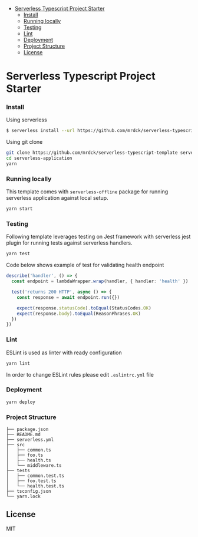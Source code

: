<!-- START doctoc generated TOC please keep comment here to allow auto update -->
<!-- DON'T EDIT THIS SECTION, INSTEAD RE-RUN doctoc TO UPDATE -->

- [Serverless Typescript Project Starter](#serverless-typescript-project-starter)
    - [Install](#install)
    - [Running locally](#running-locally)
    - [Testing](#testing)
    - [Lint](#lint)
    - [Deployment](#deployment)
    - [Project Structure](#project-structure)
  - [License](#license)

<!-- END doctoc generated TOC please keep comment here to allow auto update -->

<h1>Serverless Typescript Project Starter</h1>

### Install

Using serverless
```bash
$ serverless install --url https://github.com/mrdck/serverless-typescript-template --name serverless-application
```

Using git clone
```bash
git clone https://github.com/mrdck/serverless-typescript-template serverless-application
cd serverless-application
yarn
```

### Running locally
This template comes with `serverless-offline` package for running serverless application against local setup.

```bash
yarn start
```

### Testing
Following template leverages testing on Jest framework with serverless jest plugin for running tests against serverless handlers.
```bash
yarn test
```

Code below shows example of test for validating health endpoint
```typescript
describe('handler', () => {
  const endpoint = lambdaWrapper.wrap(handler, { handler: 'health' })

  test('returns 200 HTTP', async () => {
    const response = await endpoint.run({})

    expect(response.statusCode).toEqual(StatusCodes.OK)
    expect(response.body).toEqual(ReasonPhrases.OK)
  })
})

```

### Lint
ESLint is used as linter with ready configuration

```bash
yarn lint
```
In order to change ESLint rules please edit `.eslintrc.yml` file

### Deployment

```bash
yarn deploy
```

### Project Structure

```
├── package.json
├── README.md
├── serverless.yml
├── src
│   ├── common.ts
│   ├── foo.ts
│   ├── health.ts
│   └── middleware.ts
├── tests
│   ├── common.test.ts
│   ├── foo.test.ts
│   └── health.test.ts
├── tsconfig.json
└── yarn.lock
```
## License
MIT
